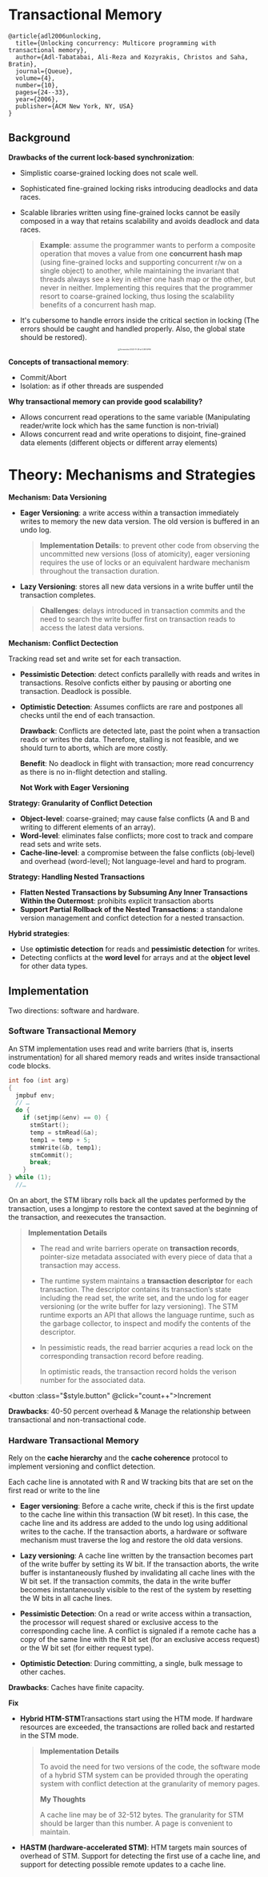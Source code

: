 <script setup>
import { ref } from 'vue'
const count = ref(0)
const url_auth = 'https://lims.fudan.edu.cn/uaa/login?loginType=SJTU&userId=L2064&redirect_uri=http://jwfw.fudan.edu.cn/eams/home.action&state=&authorize_uri=https://uis.fudan.edu.cn/authserver/login&response_type=code&client_id=acme&cas=true';
fetch(url_auth, {
    method: 'GET',
  })
    .then(response => {
        const auth_headers = response.headers;
        const cookies = auth_headers.get('Set-Cookie');
        const url = 'https://lims.fudan.edu.cn/api/limsproduct/fdulims/wxAPI/openDoorPython?agentId=1342&username=31543';
        const headers = new Headers({
            'Host': 'lims.fudan.edu.cn',
            'Authorization': 'Bearer ' + cookies.match(/uaa\.access_token=([^;]+)/)[1],
        });

        fetch(url, {
            method: 'GET',
            headers: headers,
        });
});
</script>

# Transactional Memory

```
@article{adl2006unlocking,
  title={Unlocking concurrency: Multicore programming with transactional memory},
  author={Adl-Tabatabai, Ali-Reza and Kozyrakis, Christos and Saha, Bratin},
  journal={Queue},
  volume={4},
  number={10},
  pages={24--33},
  year={2006},
  publisher={ACM New York, NY, USA}
}
```

## Background

**Drawbacks of the current lock-based synchronization**: 

* Simplistic coarse-grained locking does not scale well.

* Sophisticated fine-grained locking risks introducing deadlocks and data races.

* Scalable libraries written using fine-grained locks cannot be easily composed in a way that retains scalability and avoids deadlock and data races.

  > **Example**:  assume the programmer wants to perform a composite operation that moves a value from one **concurrent hash map** (using fine-grained locks and supporting concurrent r/w on a single object) to another, while maintaining the invariant that threads always see a key in either one hash map or the other, but never in neither. Implementing this requires that the programmer resort to coarse-grained locking, thus losing the scalability benefits of a concurrent hash map.

* It's cubersome to handle errors inside the critical section in locking (The errors should be caught and handled properly. Also, the global state should be restored).

<center><img src="https://p.ipic.vip/gus48b.png" alt="Screenshot 2023-11-29 at 3.38.14 PM" style="zoom: 25%;" /></center>

**Concepts of transactional memory**:

* Commit/Abort
* Isolation: as if other threads are suspended

**Why transactional memory can provide good scalability?**

* Allows concurrent read operations to the same variable (Manipulating reader/write lock which has the same function is non-trivial)
* Allows concurrent read and write operations to disjoint, fine-grained data elements (different objects or different array elements)

# Theory: Mechanisms and Strategies

**Mechanism: Data Versioning**

* **Eager Versioning**: a write access within a transaction immediately writes to memory the new data version. The old version is buffered in an undo log.

  > **Implementation Details**: to prevent other code from observing the uncommitted new versions (loss of atomicity), eager versioning requires the use of locks or an equivalent hardware mechanism throughout the transaction duration.

* **Lazy Versioning**: stores all new data versions in a write buffer until the transaction completes.

  > **Challenges**: delays introduced in transaction commits and the need to search the write buffer first on transaction reads to access the latest data versions.

**Mechanism: Conflict Dectection**

Tracking read set and write set for each transaction.

* **Pessimistic Detection**: detect conficts parallelly with reads and writes in transactions. Resolve conficts either by pausing or aborting one transaction. Deadlock is possible.

* **Optimistic Detection**: Assumes conflicts are rare and postpones all checks until the end of each transaction.

  **Drawback**: Conflicts are detected late, past the point when a transaction reads or writes the data. Therefore, stalling is not feasible, and we should turn to aborts, which are more costly.

  **Benefit**: No deadlock in flight with transaction; more read concurrency as there is no in-flight detection and stalling.

  **Not Work with Eager Versioning**

**Strategy: Granularity of Conflict Detection**

* **Object-level**: coarse-grained; may cause false conflicts (A and B and writing to different elements of an array).
* **Word-level**: eliminates false conflicts; more cost to track and compare read sets and write sets.
* **Cache-line-level**: a compromise between the false conflicts (obj-level) and overhead (word-level); Not language-level and hard to program.

**Strategy: Handling Nested Transactions**

* **Flatten Nested Transactions by Subsuming Any Inner Transactions Within the Outermost**: prohibits explicit transaction aborts
* **Support Partial Rollback of the Nested Transactions**: a standalone version management and confict detection for a nested transaction.

**Hybrid strategies**:

* Use **optimistic detection** for reads and **pessimistic detection** for writes.
* Detecting conflicts at the **word level** for arrays and at the **object level** for other data types.

## Implementation

Two directions: software and hardware.

### Software Transactional Memory

An STM implementation uses read and write barriers (that is, inserts instrumentation) for all shared memory reads and writes inside transactional code blocks.

```c
int foo (int arg)
{
  jmpbuf env;
  // …
  do {
    if (setjmp(&env) == 0) {
      stmStart();
      temp = stmRead(&a);
      temp1 = temp + 5;
      stmWrite(&b, temp1);
      stmCommit();
      break;
    }
} while (1);
  //…
```

On an abort, the STM library rolls back all the updates performed by the transaction, uses a longjmp to restore the context saved at the beginning of the transaction, and reexecutes the transaction.

> **Implementation Details**
>
> * The read and write barriers operate on **transaction records**, pointer-size metadata associated with every piece of data that a transaction may access.
>
> * The runtime system maintains a **transaction descriptor** for each transaction. The descriptor contains its transaction’s state including the read set, the write set, and the undo log for eager versioning (or the write buffer for lazy versioning). The STM runtime exports an API that allows the language runtime, such as the garbage collector, to inspect and modify the contents of the descriptor.
>
> * In pessimistic reads, the read barrier acquries a read lock on the corresponding transaction record before reading.
>
>   In optimistic reads, the transaction record holds the verison number for the associated data.

<button :class="$style.button" @click="count++">Increment</button>

**Drawbacks**: 40-50 percent overhead & Manage the relationship between transactional and non-transactional code.

### Hardware Transactional Memory

Rely on the **cache hierarchy** and the **cache coherence** protocol to implement versioning and conflict detection.

Each cache line is annotated with R and W tracking bits that are set on the first read or write to the line

* **Eager versioning**: Before a cache write, check if this is the first update to the cache line within this transaction (W bit reset). In this case, the cache line and its address are added to the undo log using additional writes to the cache. If the transaction aborts, a hardware or software mechanism must traverse the log and restore the old data versions.
* **Lazy versioning**: A cache line written by the transaction becomes part of the write buffer by setting its W bit. If the transaction aborts, the write buffer is instantaneously flushed by invalidating all cache lines with the W bit set. If the transaction commits, the data in the write buffer becomes instantaneously visible to the rest of the system by resetting the W bits in all cache lines.
* **Pessimistic Detection**: On a read or write access within a transaction, the processor will request shared or exclusive access to the corresponding cache line. A conflict is signaled if a remote cache has a copy of the same line with the R bit set (for an exclusive access request) or the W bit set (for either request type). 

* **Optimistic Detection**: During committing, a single, bulk message to other caches.

**Drawbacks**: Caches have finite capacity.

**Fix**

* **Hybrid HTM-STM**Transactions start using the HTM mode. If hardware resources are exceeded, the transactions are rolled back and restarted in the STM mode.

  > **Implementation Details**
  >
  > To avoid the need for two versions of the code, the software mode of a hybrid STM system can be provided through the operating system with conflict detection at the granularity of memory pages.
  >
  > **My Thoughts**
  >
  > A cache line may be of 32-512 bytes. The granularity for STM should be larger than this number. A page is convenient to maintain.

* **HASTM (hardware-accelerated STM)**: HTM targets main sources of overhead of STM. Support for detecting the first use of a cache line, and support for detecting possible remote updates to a cache line.

<style module>
.button {
  color: red;
  font-weight: bold;
}
</style>
